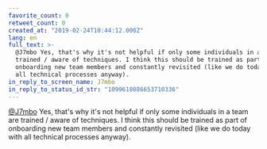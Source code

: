 ```yaml
---
favorite_count: 0
retweet_count: 0
created_at: "2019-02-24T10:44:12.000Z"
lang: en
full_text: >-
  @J7mbo Yes, that's why it's not helpful if only some individuals in a team are
  trained / aware of techniques. I think this should be trained as part of
  onboarding new team members and constantly revisited (like we do today with
  all technical processes anyway).
in_reply_to_screen_name: J7mbo
in_reply_to_status_id_str: "1099618086653710336"
---
```


[@J7mbo](https://twitter.com/J7mbo) Yes, that's why it's not helpful if only
some individuals in a team are trained / aware of techniques. I think this
should be trained as part of onboarding new team members and constantly
revisited (like we do today with all technical processes anyway).
